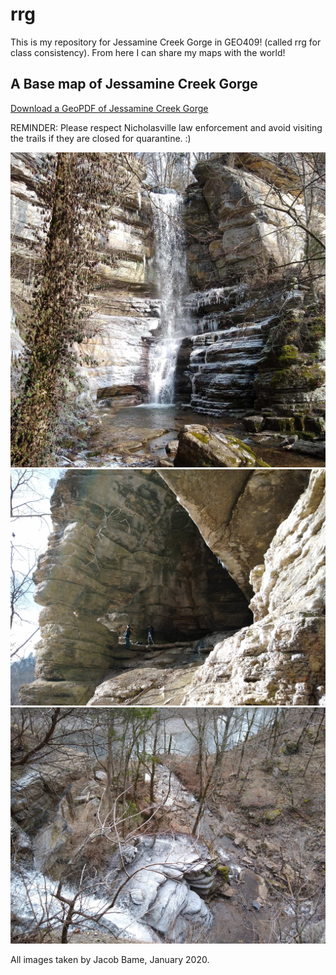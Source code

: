 # rrg
This is my repository for Jessamine Creek Gorge in GEO409! (called rrg for class consistency). From here I can share my maps with the world!
## A Base map of Jessamine Creek Gorge
[Download a GeoPDF of Jessamine Creek Gorge](basemap/jcg.pdf)

REMINDER: Please respect Nicholasville law enforcement and avoid visiting the trails if they are closed for quarantine. :)

![Icy Jessamine Falls](graphics/JessamineFalls.jpg)
![Cave Entrance Along Jessamine Creek](graphics/CaveSystem.jpg)
![Overlook of the Falls and Creek](graphics/CreekOverlook.jpg)

All images taken by Jacob Bame, January 2020.